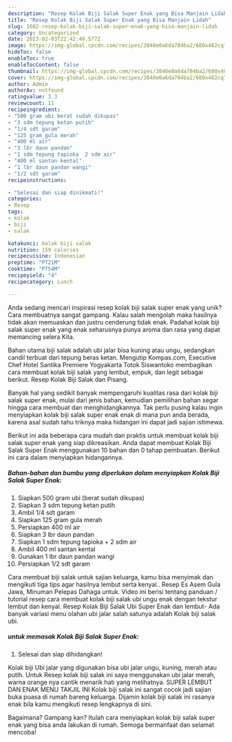 ```yaml
---
description: "Resep Kolak Biji Salak Super Enak yang Bisa Manjain Lidah"
title: "Resep Kolak Biji Salak Super Enak yang Bisa Manjain Lidah"
slug: 1682-resep-kolak-biji-salak-super-enak-yang-bisa-manjain-lidah
category: Uncategorized
date: 2023-02-03T22:42:49.577Z
image: https://img-global.cpcdn.com/recipes/3840e0a6da784ba2/680x482cq70/kolak-biji-salak-super-enak-foto-resep-utama.jpg
hideToc: false
enableToc: true
enableTocContent: false
thumbnail: https://img-global.cpcdn.com/recipes/3840e0a6da784ba2/680x482cq70/kolak-biji-salak-super-enak-foto-resep-utama.jpg
cover: https://img-global.cpcdn.com/recipes/3840e0a6da784ba2/680x482cq70/kolak-biji-salak-super-enak-foto-resep-utama.jpg
author: Admin
authorAv: notfound
ratingvalue: 3.3
reviewcount: 11
recipeingredient:
- "500 gram ubi berat sudah dikupas"
- "3 sdm tepung ketan putih"
- "1/4 sdt garam"
- "125 gram gula merah"
- "400 ml air"
- "3 lbr daun pandan"
- "1 sdm tepung tapioka  2 sdm air"
- "400 ml santan kental"
- "1 lbr daun pandan wangi"
- "1/2 sdt garam"
recipeinstructions:

- "Selesai dan siap dinikmati!"
categories:
- Resep
tags:
- kolak
- biji
- salak

katakunci: kolak biji salak 
nutrition: 159 calories
recipecuisine: Indonesian
preptime: "PT21M"
cooktime: "PT54M"
recipeyield: "4"
recipecategory: Lunch

---
```





Anda sedang mencari inspirasi resep kolak biji salak super enak yang unik? Cara membuatnya sangat gampang. Kalau salah mengolah maka hasilnya tidak akan memuaskan dan justru cenderung tidak enak. Padahal kolak biji salak super enak yang enak seharusnya punya aroma dan rasa yang dapat memancing selera Kita.





Bahan utama biji salak adalah ubi jalar bisa kuning atau ungu, sedangkan candil terbuat dari tepung beras ketan. Mengutip Kompas.com, Executive Chef Hotel Santika Premiere Yogyakarta Totok Siswantoko membagikan cara membuat kolak biji salak yang lembut, empuk, dan legit sebagai berikut. Resep Kolak Biji Salak dan Pisang.

Banyak hal yang sedikit banyak mempengaruhi kualitas rasa dari kolak biji salak super enak, mulai dari jenis bahan, kemudian pemilihan bahan segar hingga cara membuat dan menghidangkannya. Tak perlu pusing kalau ingin menyiapkan kolak biji salak super enak enak di mana pun anda berada, karena asal sudah tahu triknya maka hidangan ini dapat jadi sajian istimewa.






Berikut ini ada beberapa cara mudah dan praktis untuk membuat kolak biji salak super enak yang siap dikreasikan. Anda dapat membuat Kolak Biji Salak Super Enak menggunakan 10 bahan dan 0 tahap pembuatan. Berikut ini cara dalam menyiapkan hidangannya.

<!--inarticleads1-->

##### Bahan-bahan dan bumbu yang diperlukan dalam menyiapkan Kolak Biji Salak Super Enak:

1. Siapkan 500 gram ubi (berat sudah dikupas)
1. Siapkan 3 sdm tepung ketan putih
1. Ambil 1/4 sdt garam
1. Siapkan 125 gram gula merah
1. Persiapkan 400 ml air
1. Siapkan 3 lbr daun pandan
1. Siapkan 1 sdm tepung tapioka + 2 sdm air
1. Ambil 400 ml santan kental
1. Gunakan 1 lbr daun pandan wangi
1. Persiapkan 1/2 sdt garam


Cara membuat biji salak untuk sajian keluarga, kamu bisa menyimak dan mengikuti tiga tips agar hasilnya lembut serta kenyal.. Resep Es Asem Gula Jawa, Minuman Pelepas Dahaga untuk. Video ini berisi tentang panduan / tutorial resep cara membuat kolak biji salak ubi ungu enak dengan tekstur lembut dan kenyal. Resep Kolak Biji Salak Ubi Super Enak dan lembut- Ada banyak variasi menu olahan ubi jalar salah satunya adalah Kolak biji salak ubi. 

<!--inarticleads2-->

#####  untuk memasak Kolak Biji Salak Super Enak:


1. Selesai dan siap dihidangkan!

Kolak biji Ubi jalar yang digunakan bisa ubi jalar ungu, kuning, merah atau putih. Untuk Resep kolak biji salak ini saya menggunakan ubi jalar merah, warna orange nya cantik menarik hati yang melihatnya. SUPER LEMBUT DAN ENAK MENU TAKJIL INI Kolak biji salak ini sangat cocok jadi sajian buka puasa di rumah bareng keluarga. Dijamin kolak biji salak ini rasanya enak bila kamu mengikuti resep lengkapnya di sini. 

Bagaimana? Gampang kan? Itulah cara menyiapkan kolak biji salak super enak yang bisa anda lakukan di rumah. Semoga bermanfaat dan selamat mencoba!
